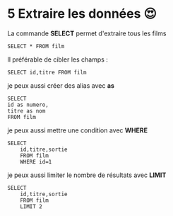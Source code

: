 # 5 Extraire les données :heart_eyes:

La commande **SELECT** permet d'extraire tous les films
```mysql
SELECT * FROM film
```

Il préférable de cibler les champs :

```mysql
SELECT id,titre FROM film
```

je peux aussi créer des alias avec **as**
```mysql
SELECT 
id as numero,
titre as nom
FROM film
```

je peux aussi mettre une condition avec **WHERE**
```mysql
SELECT 
    id,titre,sortie
    FROM film
    WHERE id=1
```

je peux aussi limiter le nombre de résultats avec **LIMIT** 
```mysql
SELECT 
    id,titre,sortie
    FROM film
    LIMIT 2
```
